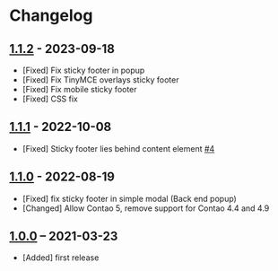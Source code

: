 # Changelog

[//]: <> (
Types of changes
    Added for new features.
    Changed for changes in existing functionality.
    Deprecated for soon-to-be removed features.
    Removed for now removed features.
    Fixed for any bug fixes.
    Security in case of vulnerabilities.
)

## [1.1.2](https://github.com/pdir/contao-sticky-footer/tree/1.1.2) - 2023-09-18

- [Fixed] Fix sticky footer in popup
- [Fixed] Fix TinyMCE overlays sticky footer
- [Fixed] Fix mobile sticky footer
- [Fixed] CSS fix

## [1.1.1](https://github.com/pdir/contao-sticky-footer/tree/1.1.1) - 2022-10-08

- [Fixed] Sticky footer lies behind content element [#4](https://github.com/pdir/contao-sticky-footer/issues/4)

## [1.1.0](https://github.com/pdir/contao-sticky-footer/tree/1.1.0) - 2022-08-19

- [Fixed] fix sticky footer in simple modal (Back end popup)
- [Changed] Allow Contao 5, remove support for Contao 4.4 and 4.9

## [1.0.0](https://github.com/pdir/contao-sticky-footer/tree/1.0.0) – 2021-03-23

- [Added] first release
